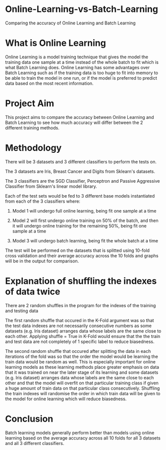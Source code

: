 # Online-Learning-vs-Batch-Learning
Comparing the accuracy of Online Learning and Batch Learning

# What is Online Learning
Online Learning is a model training technique that gives the model the training data one sample at a time instead of the whole batch to fit which is what Batch Learning does. Online Learning has some advantages over Batch Learning such as if the training data is too huge to fit into memory to be able to train the model in one run, or if the model is preferred to predict data based on the most recent information.

# Project Aim
This project aims to compare the accuracy between Online Learning and Batch Learning to see how much accuracy will differ between the 2 different training methods.

# Methodology
There will be 3 datasets and 3 different classifiers to perform the tests on.

The 3 datasets are Iris, Breast Cancer and Digits from Sklearn's datasets.

The 3 classifiers are the SGD Classifier, Perceptron and Passive Aggressive Classifier from Sklearn's linear model library.

Each of the test sets would be fed to 3 different base models instantiated from each of the 3 classifiers where:

1. Model 1 will undergo full online learning, being fit one sample at a time

2. Model 2 will first undergo online training on 50% of the batch, and then it will undergo online training for the remaining 50%, being fit one sample at a time

3. Model 3 will undergo batch learning, being fit the whole batch at a time

The test will be performed on the datasets that is splitted using 10-fold cross validation and their average accuracy across the 10 folds and graphs will be in the output for comparison.

# Explanation of shuffling the indexes of data twice
There are 2 random shuffles in the program for the indexes of the training and testing data

The first random shuffle that occured in the K-Fold argument was so that the test data indexes are not necessarily consecutive numbers as some datasets (e.g. Iris dataset) arranges data whose labels are the same close to each other. Applying shuffle = True in K-Fold would ensure that the the train and test data are not completely of 1 specific label to reduce biasedness.

The second random shuffle that occured after splitting the data in each iterations of the fold was so that the order the model would be learning the train data would be random as well. This is especially important for online learning models as these learning methods place greater emphasis on data that it was trained on near the later stage of its learning and some datasets (e.g. Iris dataset) arranges data whose labels are the same close to each other and that the model will overfit on that particular training class if given a huge amount of train data on that particular class consecutively. Shuffling the train indexes will randomise the order in which train data will be given to the model for online learning which will reduce biasedness.

# Conclusion
Batch learning models generally perform better than models using online learning based on the average accuracy across all 10 folds for all 3 datasets and all 3 different classifiers.
